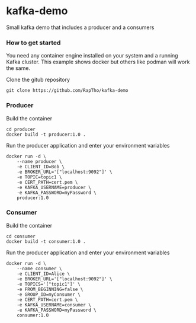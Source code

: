 # kafka-demo

Small kafka demo that includes a producer and a consumers

### How to get started

You need any container engine installed on your system and a running Kafka cluster. This example shows docker but others like podman will work the same.

Clone the gitub repository

```
git clone https://github.com/RapTho/kafka-demo
```

### Producer

Build the container

```
cd producer
docker build -t producer:1.0 .
```

Run the producer application and enter your environment variables

```
docker run -d \
    --name producer \
    -e CLIENT_ID=Bob \
    -e BROKER_URL='["localhost:9092"]' \
    -e TOPIC=topic1 \
    -e CERT_PATH=cert.pem \
    -e KAFKA_USERNAME=producer \
    -e KAFKA_PASSWORD=myPassword \
    producer:1.0
```

### Consumer

Build the container

```
cd consumer
docker build -t consumer:1.0 .
```

Run the producer application and enter your environment variables

```
docker run -d \
    --name consumer \
    -e CLIENT_ID=Alice \
    -e BROKER_URL='["localhost:9092"]' \
    -e TOPICS='["topic1"]' \
    -e FROM_BEGINNING=false \
    -e GROUP_ID=myConsumer \
    -e CERT_PATH=cert.pem \
    -e KAFKA_USERNAME=consumer \
    -e KAFKA_PASSWORD=myPassword \
    consumer:1.0
```
